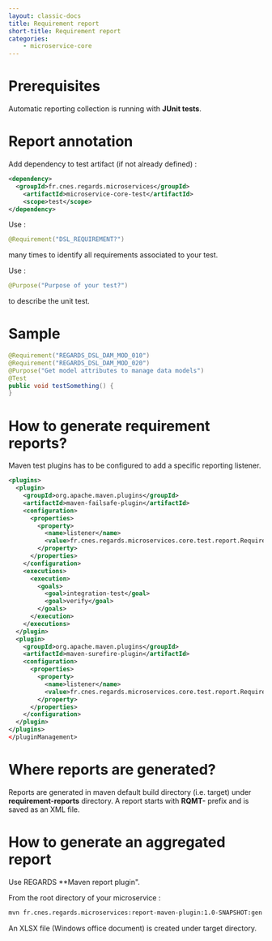 ```yaml
---
layout: classic-docs 
title: Requirement report 
short-title: Requirement report 
categories:
	- microservice-core
---
```


Prerequisites
=============

Automatic reporting collection is running with **JUnit tests**.

Report annotation
=================

Add dependency to test artifact (if not already defined) :

```xml
<dependency>
  <groupId>fr.cnes.regards.microservices</groupId>
	<artifactId>microservice-core-test</artifactId>
	<scope>test</scope>
</dependency>
```

Use :

```java
@Requirement("DSL_REQUIREMENT?")
```

many times to identify all requirements associated to your test.

Use :

```java
@Purpose("Purpose of your test?")
```

to describe the unit test.

Sample
======

```java
@Requirement("REGARDS_DSL_DAM_MOD_010")
@Requirement("REGARDS_DSL_DAM_MOD_020")
@Purpose("Get model attributes to manage data models")
@Test
public void testSomething() {
}
```

How to generate requirement reports?
====================================

Maven test plugins has to be configured to add a specific reporting listener.

```xml
<plugins>
  <plugin>
    <groupId>org.apache.maven.plugins</groupId>
    <artifactId>maven-failsafe-plugin</artifactId>
    <configuration>
      <properties>
        <property>
          <name>listener</name>
          <value>fr.cnes.regards.microservices.core.test.report.RequirementMatrixReportListener</value>
        </property>
      </properties>
    </configuration>
    <executions>
      <execution>
        <goals>
          <goal>integration-test</goal>
          <goal>verify</goal>
        </goals>
      </execution>
    </executions>
  </plugin>
  <plugin>
    <groupId>org.apache.maven.plugins</groupId>
    <artifactId>maven-surefire-plugin</artifactId>
    <configuration>
      <properties>
        <property>
          <name>listener</name>
          <value>fr.cnes.regards.microservices.core.test.report.RequirementMatrixReportListener</value>
        </property>
      </properties>
    </configuration>
  </plugin>
</plugins>
</pluginManagement>
```

Where reports are generated?
============================

Reports are generated in maven default build directory (i.e. target) under **requirement-reports** directory. A report starts with **RQMT-** prefix and is saved as an XML file.

How to generate an aggregated report
====================================

Use REGARDS \**Maven report plugin".

From the root directory of your microservice :

```bash
mvn fr.cnes.regards.microservices:report-maven-plugin:1.0-SNAPSHOT:gen --non-recursive
```

An XLSX file (Windows office document) is created under target directory.
